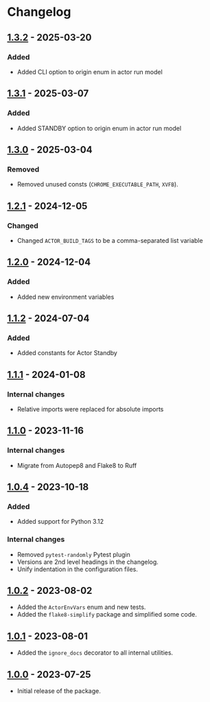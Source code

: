 # Changelog

## [1.3.2](../../releases/tag/v1.3.2) - 2025-03-20

### Added

- Added CLI option to origin enum in actor run model

## [1.3.1](../../releases/tag/v1.3.1) - 2025-03-07

### Added

- Added STANDBY option to origin enum in actor run model

## [1.3.0](../../releases/tag/v1.3.0) - 2025-03-04

### Removed

- Removed unused consts (`CHROME_EXECUTABLE_PATH`, `XVFB`).

## [1.2.1](../../releases/tag/v1.2.1) - 2024-12-05

### Changed

- Changed `ACTOR_BUILD_TAGS` to be a comma-separated list variable

## [1.2.0](../../releases/tag/v1.2.0) - 2024-12-04

### Added

- Added new environment variables

## [1.1.2](../../releases/tag/v1.1.2) - 2024-07-04

### Added

- Added constants for Actor Standby

## [1.1.1](../../releases/tag/v1.1.1) - 2024-01-08

### Internal changes

- Relative imports were replaced for absolute imports

## [1.1.0](../../releases/tag/v1.1.0) - 2023-11-16

### Internal changes

- Migrate from Autopep8 and Flake8 to Ruff

## [1.0.4](../../releases/tag/v1.0.4) - 2023-10-18

### Added

- Added support for Python 3.12

### Internal changes

- Removed `pytest-randomly` Pytest plugin
- Versions are 2nd level headings in the changelog.
- Unify indentation in the configuration files.

## [1.0.2](../../releases/tag/v1.0.2) - 2023-08-02

- Added the `ActorEnvVars` enum and new tests.
- Added the `flake8-simplify` package and simplified some code.

## [1.0.1](../../releases/tag/v1.0.1) - 2023-08-01

- Added the `ignore_docs` decorator to all internal utilities.

## [1.0.0](../../releases/tag/v1.0.0) - 2023-07-25

- Initial release of the package.
